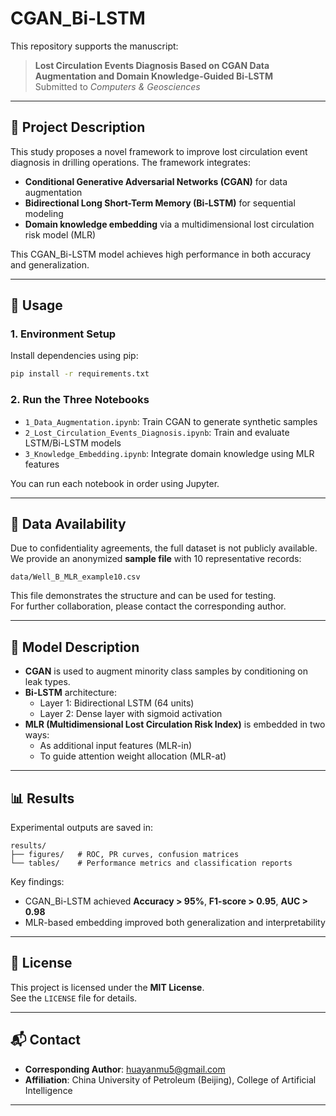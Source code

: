 # CGAN_Bi-LSTM

This repository supports the manuscript:

> **Lost Circulation Events Diagnosis Based on CGAN Data Augmentation and Domain Knowledge-Guided Bi-LSTM**  
> Submitted to *Computers & Geosciences*

---

## 📌 Project Description

This study proposes a novel framework to improve lost circulation event diagnosis in drilling operations. The framework integrates:

- **Conditional Generative Adversarial Networks (CGAN)** for data augmentation  
- **Bidirectional Long Short-Term Memory (Bi-LSTM)** for sequential modeling  
- **Domain knowledge embedding** via a multidimensional lost circulation risk model (MLR)

This CGAN_Bi-LSTM model achieves high performance in both accuracy and generalization.

---

## 🚀 Usage

### 1. Environment Setup

Install dependencies using pip:

```bash
pip install -r requirements.txt
```

### 2. Run the Three Notebooks

- `1_Data_Augmentation.ipynb`: Train CGAN to generate synthetic samples
- `2_Lost_Circulation_Events_Diagnosis.ipynb`: Train and evaluate LSTM/Bi-LSTM models
- `3_Knowledge_Embedding.ipynb`: Integrate domain knowledge using MLR features

You can run each notebook in order using Jupyter.

---

## 📁 Data Availability

Due to confidentiality agreements, the full dataset is not publicly available.  
We provide an anonymized **sample file** with 10 representative records:

```
data/Well_B_MLR_example10.csv
```

This file demonstrates the structure and can be used for testing.  
For further collaboration, please contact the corresponding author.

---

## 🧠 Model Description

- **CGAN** is used to augment minority class samples by conditioning on leak types.
- **Bi-LSTM** architecture:
  - Layer 1: Bidirectional LSTM (64 units)
  - Layer 2: Dense layer with sigmoid activation
- **MLR (Multidimensional Lost Circulation Risk Index)** is embedded in two ways:
  - As additional input features (MLR-in)
  - To guide attention weight allocation (MLR-at)

---

## 📊 Results

Experimental outputs are saved in:

```
results/
├── figures/   # ROC, PR curves, confusion matrices
└── tables/    # Performance metrics and classification reports
```

Key findings:
- CGAN_Bi-LSTM achieved **Accuracy > 95%**, **F1-score > 0.95**, **AUC > 0.98**
- MLR-based embedding improved both generalization and interpretability

---

## 📄 License

This project is licensed under the **MIT License**.  
See the `LICENSE` file for details.

---

## 📬 Contact

- **Corresponding Author**: huayanmu5@gmail.com  
- **Affiliation**: China University of Petroleum (Beijing), College of Artificial Intelligence

---

